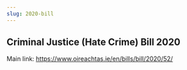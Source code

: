 ```yaml
---
slug: 2020-bill
---
```

## Criminal Justice (Hate Crime) Bill 2020

Main link: https://www.oireachtas.ie/en/bills/bill/2020/52/
